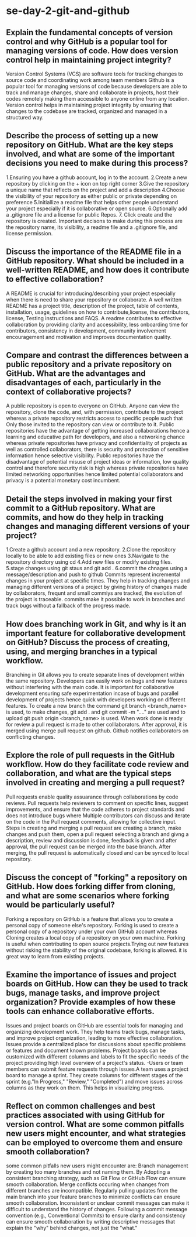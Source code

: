 # se-day-2-git-and-github
## Explain the fundamental concepts of version control and why GitHub is a popular tool for managing versions of code. How does version control help in maintaining project integrity?

Version Control Systems (VCS) are software tools for tracking changes to source code and coordinating work among team members
Github is a popular tool for managing versions of code because developers are able to track and manage changes, share and collaborate in projects, host their codes remotely making them accessible to anyone online from any location.
Version control helps in maintaining project integrity by ensuring that changes to the codebase are tracked, organized and managed in a structured way.

## Describe the process of setting up a new repository on GitHub. What are the key steps involved, and what are some of the important decisions you need to make during this process?

1.Ensuring you have a github account, log in to the account.
2.Create a new repository by clicking on the + icon on top right corner
3.Give the repository a unique name that reflects on the project and add a description 
4.Choose the visibility of your repository as either public or private depending on preference
5.Initiallize a readme file that helps other people understand your project especially if it is collaborative or open source.
6.Optionally add a .gitignore file and a license for public Repos.
7. Click create and the repository is created.
Important decisons to make during this process are the repository name, its visibility, a readme file and a .gitignore file, and license permission.

## Discuss the importance of the README file in a GitHub repository. What should be included in a well-written README, and how does it contribute to effective collaboration?

A README is crucial for introducing/describing your project especially when there is need to share your repository or collaborate.
A well written README has a project title, description of the project, table of contents, installation, usage, guidelines on how to contribute,license, the contributors, license, Testing instructions and FAQS.
A readme contributes to effective collaboration by providing clarity and accessibility, less onboarding time for contributors, consistency in development, community involvement encouragement and motivation and improves documentation quality.

## Compare and contrast the differences between a public repository and a private repository on GitHub. What are the advantages and disadvantages of each, particularly in the context of collaborative projects?

A public repository is open to everyone on GitHub. Anyone can view the repository, clone the code, and, with permission, contribute to the project whereas a private repository restricts access to specific people such that Only those  invited to the repository can view or contribute to it.
Public repositories have the advantage of getting increased collaborations hence a learning and educative path for developers, and also a networking chance whereas private repositories have privacy and confidentiality of projects as well as controlled collaborators, there is security and protection of sensitive information hence selective visibility.
Public repositories have the disadvantage of potential misuse of project ideas or information, low quality control and therefore security risk is high whereas private repositories have limited networking opportunities hence limited potential collaborators and privacy is a potential monetary cost incumbent.

## Detail the steps involved in making your first commit to a GitHub repository. What are commits, and how do they help in tracking changes and managing different versions of your project?
1.Create a github account and a new repository.
2.Clone the repository locally to be able to add existing files or new ones
3.Navigate to the repository directory using cd
4.Add new files or modify existing files.
5.stage changes using git staus and git add .
6.commit the chnages using a message/description and push to github
Commits represent incremental changes in your project at specific times. They help in tracking changes and managing different versions of a project by giving history of changes made by collaborators, frequnt and small commiys are tracked, the evolution of the project is traceable. commits make it possible to work in branches and track bugs without a fallback of the progress made.

## How does branching work in Git, and why is it an important feature for collaborative development on GitHub? Discuss the process of creating, using, and merging branches in a typical workflow.

Branching in Git allows you to create separate lines of development within the same repository. Developers can easily work on bugs and new features without interfering with the main code. It is important for collaborative development ensuring safe experimentation incase of bugs and parallel development of projects hence quick with developers working on different features.
To create a new branch the command git branch <branch_name> is used, to make changes, git add . and git commit -m "...." are used and to upload git push origin <branch_name> is used. When work done is ready for review a pull request is made to other colllaborators. After approval, it is merged using merge pull request on github. Github notifies collaborators on conflicting changes.

## Explore the role of pull requests in the GitHub workflow. How do they facilitate code review and collaboration, and what are the typical steps involved in creating and merging a pull request?
Pull requests enable quality assuarance through collaborations by code reviews. Pull requests help reviewers to comment on specific lines, suggest improvements, and ensure that the code adheres to project standards and does not introduce bugs where Multiple contributors can discuss and iterate on the code in the Pull request comments, allowing for collective input. Steps in creating and merging a pull request are creating a branch, make changes and push them, open a pull request selecting a branch and givng a description, review and discussion is done, feedback is given and after approval, the pull request can be merged into the base branch. After merging, the pull request is automatically closed and can be synced to local repository.

## Discuss the concept of "forking" a repository on GitHub. How does forking differ from cloning, and what are some scenarios where forking would be particularly useful?
Forking a repository on GitHub is a feature that allows you to create a personal copy of someone else's repository.
Forking is used to create a personal copy of a repository under your own GitHub account whereas Cloning creates a local copy of a repository on your own machine.
Forking is useful when contributing to open source projects.Trying out new features without risking the stability of the original codebase, forking is allowed. it is great way to learn from existing projects.

## Examine the importance of issues and project boards on GitHub. How can they be used to track bugs, manage tasks, and improve project organization? Provide examples of how these tools can enhance collaborative efforts.
Issues and project boards on GitHub are essential tools for managing and organizing development work. They help teams track bugs, manage tasks, and improve project organization, leading to more effective collaboration.
Issues provide a centralized place for discussions about specific problems or features and document known problems. 
Project boards can be customized with different columns and labels to fit the specific needs of the project providing high level overview of a project's status.
-Users or team members can submit feature requests through issues.A team uses a project board to manage a sprint. They create columns for different stages of the sprint (e.g."In Progress," "Review," "Completed") and move issues across columns as they work on them. This helps in visualizing progress.

## Reflect on common challenges and best practices associated with using GitHub for version control. What are some common pitfalls new users might encounter, and what strategies can be employed to overcome them and ensure smooth collaboration?
some common pitfalls new users might encounter are:
Branch management by creating too many branches and not naming them. By Adopting a consistent branching strategy, such as Git Flow or GitHub Flow can ensure smooth collaboration.
Merge conflicts occuring when changes from different branches are incompatible. Regularly pulling updates from the main branch into your feature branches to minimize conflicts can ensure smooth collaboration.
Inconsistent or unclear commit messages can make it difficult to understand the history of changes. Following a commit message convention (e.g., Conventional Commits) to ensure clarity and consistency can ensure smooth collaboration by writing descriptive messages that explain the "why" behind changes, not just the "what."

